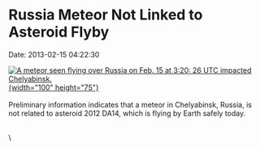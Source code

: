 Russia Meteor Not Linked to Asteroid Flyby
==========================================

Date: 2013-02-15 04:22:30

[![A meteor seen flying over Russia on Feb. 15 at 3:20: 26 UTC impacted
Chelyabinsk.](http://www.jpl.nasa.gov/images/asteroid/20130215/asteroidRussina-th.jpg){width="100"
height="75"}](http://www.jpl.nasa.gov/news/news.cfm?release=2013-061&rn=news.xml&rst=3695)\
\
Preliminary information indicates that a meteor in Chelyabinsk, Russia,
is not related to asteroid 2012 DA14, which is flying by Earth safely
today.

\
\
